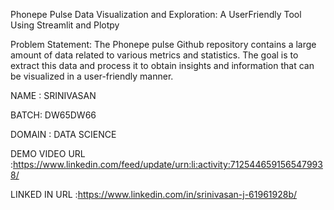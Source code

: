 Phonepe Pulse Data Visualization and Exploration: A UserFriendly Tool Using Streamlit and Plotpy

Problem Statement: The Phonepe pulse Github repository contains a large amount of data related to various metrics and statistics. The goal is to extract this data and process it to obtain insights and information that can be visualized in a user-friendly manner.

NAME : SRINIVASAN

BATCH: DW65DW66

DOMAIN : DATA SCIENCE

DEMO VIDEO URL :https://www.linkedin.com/feed/update/urn:li:activity:7125446591565479938/

LINKED IN URL :https://www.linkedin.com/in/srinivasan-j-61961928b/

